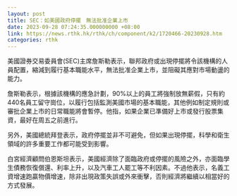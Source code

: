 ```yaml
---
layout: post
title: SEC：如美國政府停擺　無法批准企業上市
date: 2023-09-28 07:24:35.000000000 +08:00
link: https://news.rthk.hk/rthk/ch/component/k2/1720466-20230928.htm
categories: rthk
---
```


美國證券交易委員會(SEC)主席詹斯勒表示，聯邦政府或出現停擺將令該機構的人員配置，縮減到履行基本職能水平，無法批准企業上市，並阻礙其應對市場動盪的能力。

詹斯勒表示，根據該機構的應急計劃，90%以上的員工將強制放無薪假，只有約440名員工留守崗位，以履行包括監測美國市場的基本職能，其他例如制定規則或審批企業上市的日常職能將會暫停。他指，如果企業已準備好上市或發行股票集資，最好在周五之前進行。

另外，美國總統拜登表示，政府停擺並非不可避免，但如果出現停擺，科學和衛生領域的許多重要工作都可能受到影響。

白宮經濟顧問伯恩斯坦表示，美國經濟除了面臨政府或停擺的風險之外，亦面臨學生債務恢復償還、利率上升，以及汽車工人罷工等不利因素。不過他表示，名義工資增速跑贏物價增速，除非出現政策失誤或外來衝擊，否則經濟將繼續以相當好的方式發展。
